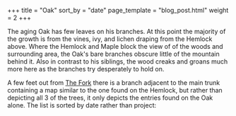 +++
title = "Oak"
sort_by = "date"
page_template = "blog_post.html"
weight = 2
+++

The aging Oak has few leaves on his branches. At this point
the majority of the growth is from the vines, ivy, and
lichen draping from the Hemlock above. Where the Hemlock and
Maple block the view of of the woods and surrounding area,
the Oak's bare branches obscure little of the mountain
behind it. Also in contrast to his siblings, the wood creaks
and groans much more here as the branches try desperately to
hold on.

A few feet out from [The Fork](@/fork.md) there is a branch
adjacent to the main trunk containing a map similar to the
one found on the Hemlock, but rather than depicting all 3 of
the trees, it only depicts the entries found on the Oak
alone. The list is sorted by date rather than project:
